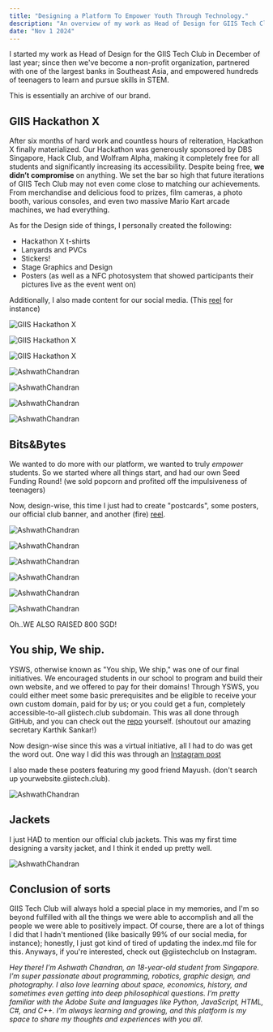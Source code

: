 ```yaml
---
title: "Designing a Platform To Empower Youth Through Technology."
description: "An overview of my work as Head of Design for GIIS Tech Club."
date: "Nov 1 2024"
---
```


I started my work as Head of Design for the GIIS Tech Club in December of last year; since then we've become a non-profit organization, partnered with one of the largest banks in Southeast Asia, and empowered hundreds of teenagers to learn and pursue skills in STEM.  

This is essentially an archive of our brand.
## GIIS Hackathon X
After six months of hard work and countless hours of reiteration, Hackathon X finally materialized. Our Hackathon was generously sponsored by DBS Singapore, Hack Club, and Wolfram Alpha, making it completely free for all students and significantly increasing its accessibility. Despite being free, <b>we didn’t compromise</b> on anything. We set the bar so high that future iterations of GIIS Tech Club may not even come close to matching our achievements. From merchandise and delicious food to prizes, film cameras, a photo booth, various consoles, and even two massive Mario Kart arcade machines, we had everything.

As for the Design side of things, I personally created the following:
- Hackathon X t-shirts
- Lanyards and PVCs
- Stickers!
- Stage Graphics and Design
- Posters (as well as a NFC photosystem that showed participants their pictures live as the event went on)

 Additionally, I also made content for our social media. (This [reel](https://www.instagram.com/reel/C99zJphvfSC/?utm_source=ig_web_copy_link&igsh=MzRlODBiNWFlZA==) for instance)

![GIIS Hackathon X](/hackathonmain.JPG)

![GIIS Hackathon X](/hackathonaura.JPG)

![GIIS Hackathon X](/hackathonfilmsticker.png)

![AshwathChandran](/hackathongroup.JPG)

![AshwathChandran](/hackathonstage.JPG)

![AshwathChandran](/hackathonsticker1.JPG)

![AshwathChandran](/hackathonsticker2.JPG)
## Bits&Bytes
We wanted to do more with our platform, we wanted to truly <i>empower</i>  students. So we started where all things start, and had our own Seed Funding Round! (we sold popcorn and profited off the impulsiveness of teenagers)

Now, design-wise, this time I just had to create "postcards", some posters, our official club banner, and another (fire) [reel](https://www.instagram.com/reel/DA-bbZrvaAL/?utm_source=ig_web_copy_link&igsh=MzRlODBiNWFlZA==).

![AshwathChandran](/bb7.webp)

![AshwathChandran](/bb2.webp)

![AshwathChandran](/bb3.webp)

![AshwathChandran](/bb4.webp)

![AshwathChandran](/bb5.webp)

![AshwathChandran](/bb6.webp)

Oh..WE ALSO RAISED 800 SGD!
## You ship, We ship.
YSWS, otherwise known as "You ship, We ship," was one of our final initiatives. We encouraged students in our school to program and build their own website, and we offered to pay for their domains! Through YSWS, you could either meet some basic prerequisites and be eligible to receive your own custom domain, paid for by us; or you could get a fun, completely accessible-to-all giistech.club subdomain. This was all done through GitHub, and you can check out the [repo](https://github.com/emergenitro/ysws-domain) yourself. (shoutout our amazing secretary Karthik Sankar!)

Now design-wise since this was a virtual initiative, all I had to do was get the word out. One way I did this was through an [Instagram post](https://www.instagram.com/p/DBLR5DuPFpT/?utm_source=ig_web_copy_link&igsh=MzRlODBiNWFlZA==)

I also made these posters featuring my good friend Mayush. (don't search up yourwebsite.giistech.club).

![AshwathChandran](/yswsposter.png)

## Jackets
I just HAD to mention our official club jackets. This was my first time designing a varsity jacket, and I think it ended up pretty well.

![AshwathChandran](/tcjacket.png)

## Conclusion of sorts
GIIS Tech Club will always hold a special place in my memories, and I'm so beyond fulfilled with all the things we were able to accomplish and all the people we were able to positively impact. Of course, there are a lot of things I did that I hadn't mentioned (like basically 99% of our social media, for instance); honestly, I just got kind of tired of updating the index.md file for this. Anyways, if you're interested, check out @giistechclub on Instagram.

<i>Hey there! I’m Ashwath Chandran, an 18-year-old student from Singapore. I’m super passionate about programming, robotics, graphic design, and photography. I also love learning about space, economics, history, and sometimes even getting into deep philosophical questions. I’m pretty familiar with the Adobe Suite and languages like Python, JavaScript, HTML, C#, and C++. I’m always learning and growing, and this platform is my space to share my thoughts and experiences with you all.</i>
